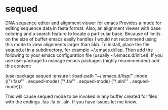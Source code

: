# sequed
DNA sequence editor and alignment viewer for emacs
Provides a mode for editing sequence data in fasta format. Also, an alignment viewer with base coloring and a search feature to locate a particular base. 
Because of limits on the size of buffer emacs easily handles I would not recommend using this mode to view alignments larger than 5kb. To install, place 
the file sequed.el in a subdirectory, for example ~/.emacs.d/lisp. Then add the following to your emacs configuration file (usually ~/.emacs.d/init.el). 
If you use use-package to manage emacs packages (highly recommended) add this content:
 
 (use-package sequed
  :ensure t
  :load-path "~/.emacs.d/lisp/"
  :mode (("\\.fas\\'" . sequed-mode)
	 ("\\.fa\\'" . sequed-mode)
	 ("\\.aln\\'" . sequed-mode)))

This will cause sequed mode to be invoked in any buffer created for files with the endings .fas .fa or .aln. If you have issues let me know.
